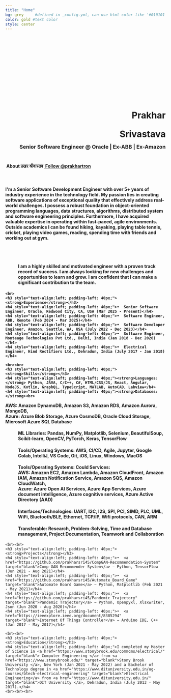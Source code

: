 ```yaml
---
title: "Home"
bg: grey     #defined in _config.yml, can use html color like '#010101'
color: gold #text color
style: center
---
```


<div class="container">
<div class="row">
  <div class="column half">
	<br><br>
	<div class="round-image"></div>
	<div style="padding-top:160px;">
		<h1 style="text-align:right; padding-right: 0px"><strong>Prakhar</strong></h1>
		<h1 style="text-align:right; padding-right: 0px; line-height: 0.2;"><strong>Srivastava</strong></h1>
		<h3 style="text-align:right; padding-right: 0px; line-height: 1.8;"><strong>Senior Software Engineer @ Oracle | Ex-ABB | Ex-Amazon</strong></h3>
    	</div>	
  </div>
  <div class="column half">
    	<h4 style="text-align:left"><i class="fa fa-leaf"></i>&nbsp;About प्रखर श्रीवास्तव <a href="https://twitter.com/prakhartron?ref_src=twsrc%5Etfw" class="twitter-follow-button" data-size="large" data-show-count="false">&nbsp;Follow @prakhartron</a><script async src="//platform.twitter.com/widgets.js" charset="utf-8"></script></h4><br>
    	<h4 style="text-align:left">I'm a Senior Software Development Engineer with over 5+ years of industry experience in the technology field. My passion lies in creating software applications of exceptional quality that effectively address real-world challenges. I possess a robust foundation in object-oriented programming languages, data structures, algorithms, distributed system and software engineering principles. Furthermore, I have acquired valuable expertise in operating within fast-paced, agile environments. Outside academics I can be found hiking, kayaking, playing table tennis, cricket, playing video games, reading, spending time with friends and working out at gym.</h4><br>
  </div>
	
  <div class="column full">
	<br>
	<h4 style="text-align:left; padding-left: 40px;">I am a highly skilled and motivated engineer with a proven track record of success. I am always looking for new challenges and opportunities to learn and grow. I am confident that I can make a significant contribution to the team.<h4> 

<!-- <h4 style="text-align:left; padding-left: 40px;">•  Software Developer Intern, Solera Life Sciences Pvt Ltd., Delhi, India (Oct 2020 - Jan 2021)</h4> -->
<!-- Experience -->
	<br>
	<h3 style="text-align:left; padding-left: 40px;"><strong>Experience</strong></h3>	
  	<h4 style="text-align:left; padding-left: 40px;">•  Senior Software Engineer, Oracle, Redwood City, CA, USA (Mar 2025 - Present)</h4>
 	<h4 style="text-align:left; padding-left: 40px;">•  Software Engineer, ABB, Remote (Feb 2024 - Mar 2025)</h4>
	<h4 style="text-align:left; padding-left: 40px;">•  Software Developer Engineer, Amazon, Seattle, WA, USA (July 2022 - Dec 2023)</h4>
	<h4 style="text-align:left; padding-left: 40px;">•  Software Engineer, Monteage Technologies Pvt Ltd., Delhi, India (Jan 2018 - Dec 2020)</h4>
	<h4 style="text-align:left; padding-left: 40px;">•  Electrical Engineer, Hind Rectifiers Ltd., Dehradun, India (July 2017 - Jan 2018)</h4>

<!-- Skills	 -->
	<br><br>
	<h3 style="text-align:left; padding-left: 40px;"><strong>Skills</strong></h3>	
	<h4 style="text-align:left; padding-left: 40px;"><strong>Languages:</strong> Python, JAVA, C/C++, C#, HTML/CSS/JS, React, Angular, NodeJS, Kotlin, GraphQL, TypeScript, MATLAB, AutoCAD, Labview</h4>
	<h4 style="text-align:left; padding-left: 40px;"><strong>Databases:</strong><br>
AWS: Amazon DynamoDB, Amazon S3, Amazon RDS, Amazon Aurora, MongoDB, <br>
Azure: Azure Blob Storage, Azure CosmoDB, Oracle Cloud Storage, Microsoft Azure SQL Database
	<h4 style="text-align:left; padding-left: 40px;"><strong>ML Libraries:</strong> Pandas, NumPy, Matplotlib, Selenium, BeautifulSoup, Scikit-learn, OpenCV, PyTorch, Keras, TensorFlow</h4>
	<h4 style="text-align:left; padding-left: 40px;"><strong>Tools/Operating Systems:</strong> AWS, CI/CD, Agile, Jupyter, Google Colab, IntelliJ, VS Code, Git, iOS, Linux, Windows, MacOS</h4>
 	<h4 style="text-align:left; padding-left: 40px;"><strong>Tools/Operating Systems:</strong> Could Services: <br>
AWS: Amazon EC2, Amazon Lambda, Amazon CloudFront, Amazon IAM, Amazon Notification Service, Amazon SQS,
Amazon CloudWatch,<br>
Azure: Azure Open AI Services, Azure App Services, Azure document intelligence, Azure cognitive services, Azure Active
Directory (AAD)
	<h4 style="text-align:left; padding-left: 40px;"><strong>Interfaces/Technologies:</strong> UART, I2C, I2S, SPI, PCI, SIMD, PLC, UML, WiFi, Bluetooth/BLE, Ethernet, TCP/IP, Wifi protocols, CAN, ARM</h4>
	<h4 style="text-align:left; padding-left: 40px;"><strong>Transferable:</strong> Research, Problem-Solving, Time and Database management, Project Documentation, Teamwork and Collaboration</h4>

<!-- Projects	 -->
	<br><br>  
	<h3 style="text-align:left; padding-left: 40px;"><strong>Projects</strong></h3>
	<h4 style="text-align:left; padding-left: 40px;">•  <a href="https://github.com/prakharsri45/CompGAN-Recommendation-System" target="blank">Comp-GAN Recommender System</a> − Python, TensorFlow (Jun 2021 - Aug 2021)</h4>
	<h4 style="text-align:left; padding-left: 40px;">•  <a href="https://github.com/prakharsri45/Automate_Board_Game" target="blank">Automate Board Game</a> − Python, Matplotlib (Feb 2021 - May 2021)</h4>
	<h4 style="text-align:left; padding-left: 40px;">•  <a href="https://github.com/prakharsri45/Pandemic_Trajectory" target="blank">Pandemic Trajectory</a> − Python, Openpyxl, Xlsxwriter, Json (Jun 2020 - Aug 2020)</h4>
	<h4 style="text-align:left; padding-left: 40px;">•  <a href="https://ieeexplore.ieee.org/document/8385294" target="blank">Internet Of Things Controller</a> − Arduino IDE, C++ (Jan 2017 - May 2017)</h4>

<!-- Education	 -->
	<br><br>
	<h3 style="text-align:left; padding-left: 40px;"><strong>Education</strong></h3>
	<h4 style="text-align:left; padding-left: 40px;">I completed my Master of Science in <a href="https://www.stonybrook.edu/commcms/electrical/" target="blank"> Computer Engineering </a> from <a href="https://www.stonybrook.edu/" target="blank">Stony Brook University </a>, New York (Jan 2021 - May 2022) and a Bachelor of Technology degree in <a href="https://www.dituniversity.edu.in/ug-courses/btech-electrical-engineering" target="blank">Electrical Engineering</a> from <a href="https://www.dituniversity.edu.in/" target="blank">DIT University </a>, Dehradun, India (July 2013 - May 2017).</h4>
	<br><br><br>
 

<style type="text/css">
  span.codedirection { unicode-bidi:bidi-override; direction: rtl; }
</style>
<!--  
<h4><i class="fa fa-envelope"></i>
<span class="codedirection">
moc.liamg@992avatsavirsrahkarp
</span></h4><br>
-->
<h1 class="more-icons">
<a href="https://scholar.google.com/citations?user=J7hHylEAAAAJ&hl=en"><i class="ai ai-google-scholar-square" aria-hidden="true"></i></a>
<a href="https://github.com/prakharsri45"><i class="fa fa-github-square"></i></a> 
<a href="https://twitter.com/prakhartron"><i class="fa fa-twitter-square"></i></a> 
<a href="https://linkedin.com/in/prakhar45srivastava"><i class="fa fa-linkedin-square"></i></a>
</h1>

